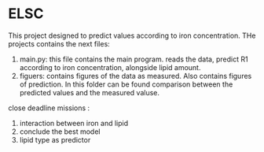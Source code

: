 # ELSC
This project designed to predict values according to iron concentration.
THe projects contains the next files:
1. main.py: this file contains the main program. reads the data, predict R1 according to iron concentration, alongside lipid amount. 
2. figuers: contains figures of the data as measured. Also contains figures of prediction.
In this folder can be found comparison between the predicted values and the measured valuse.

close deadline missions :
1. interaction between iron and lipid 
2. conclude the best model 
3. lipid type as predictor 
